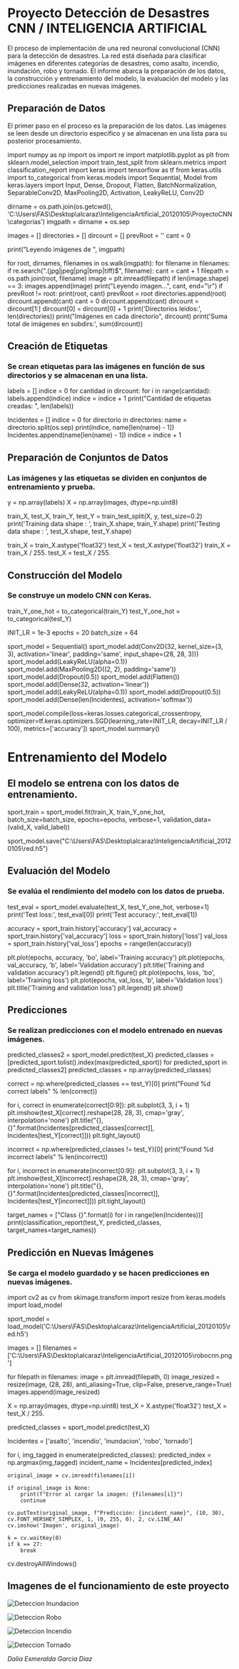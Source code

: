 # Proyecto Detección de Desastres CNN / INTELIGENCIA ARTIFICIAL 

El proceso de implementación de una red neuronal convolucional (CNN) para la detección de desastres. La red está diseñada para clasificar imágenes en diferentes categorías de desastres, como asalto, incendio, inundación, robo y tornado. El informe abarca la preparación de los datos, la construcción y entrenamiento del modelo, la evaluación del modelo y las predicciones realizadas en nuevas imágenes.

## Preparación de Datos
El primer paso en el proceso es la preparación de los datos. Las imágenes se leen desde un directorio específico y se almacenan en una lista para su posterior procesamiento.


import numpy as np
import os
import re
import matplotlib.pyplot as plt
from sklearn.model_selection import train_test_split
from sklearn.metrics import classification_report
import keras
import tensorflow as tf
from keras.utils import to_categorical
from keras.models import Sequential, Model
from keras.layers import Input, Dense, Dropout, Flatten, BatchNormalization, SeparableConv2D, MaxPooling2D, Activation, LeakyReLU, Conv2D

dirname = os.path.join(os.getcwd(), 'C:\\Users\\FAS\\Desktop\\alcaraz\\InteligenciaArtificial_20120105\\ProyectoCNN\\categorias')
imgpath = dirname + os.sep 

images = []
directories = []
dircount = []
prevRoot = ''
cant = 0

print("Leyendo imágenes de ", imgpath)

for root, dirnames, filenames in os.walk(imgpath):
    for filename in filenames:
        if re.search("\.(jpg|jpeg|png|bmp|tiff)$", filename):
            cant = cant + 1
            filepath = os.path.join(root, filename)
            image = plt.imread(filepath)
            if len(image.shape) == 3:
                images.append(image)
            print("Leyendo imagen...", cant, end="\r")
            if prevRoot != root:
                print(root, cant)
                prevRoot = root
                directories.append(root)
                dircount.append(cant)
                cant = 0
dircount.append(cant)
dircount = dircount[1:]
dircount[0] = dircount[0] + 1
print('Directorios leídos:', len(directories))
print("Imágenes en cada directorio", dircount)
print('Suma total de imágenes en subdirs:', sum(dircount))

## Creación de Etiquetas

### Se crean etiquetas para las imágenes en función de sus directorios y se almacenan en una lista.

labels = []
indice = 0
for cantidad in dircount:
    for i in range(cantidad):
        labels.append(indice)
    indice = indice + 1
print("Cantidad de etiquetas creadas: ", len(labels))

Incidentes = []
indice = 0
for directorio in directories:
    name = directorio.split(os.sep)
    print(indice, name[len(name) - 1])
    Incidentes.append(name[len(name) - 1])
    indice = indice + 1

## Preparación de Conjuntos de Datos
### Las imágenes y las etiquetas se dividen en conjuntos de entrenamiento y prueba.

y = np.array(labels)
X = np.array(images, dtype=np.uint8)

train_X, test_X, train_Y, test_Y = train_test_split(X, y, test_size=0.2)
print('Training data shape : ', train_X.shape, train_Y.shape)
print('Testing data shape : ', test_X.shape, test_Y.shape)

train_X = train_X.astype('float32')
test_X = test_X.astype('float32')
train_X = train_X / 255.
test_X = test_X / 255.

## Construcción del Modelo
### Se construye un modelo CNN con Keras.

train_Y_one_hot = to_categorical(train_Y)
test_Y_one_hot = to_categorical(test_Y)

INIT_LR = 1e-3
epochs = 20
batch_size = 64

sport_model = Sequential()
sport_model.add(Conv2D(32, kernel_size=(3, 3), activation='linear', padding='same', input_shape=(28, 28, 3)))
sport_model.add(LeakyReLU(alpha=0.1))
sport_model.add(MaxPooling2D((2, 2), padding='same'))
sport_model.add(Dropout(0.5))
sport_model.add(Flatten())
sport_model.add(Dense(32, activation='linear'))
sport_model.add(LeakyReLU(alpha=0.1))
sport_model.add(Dropout(0.5))
sport_model.add(Dense(len(Incidentes), activation='softmax'))

sport_model.compile(loss=keras.losses.categorical_crossentropy, optimizer=tf.keras.optimizers.SGD(learning_rate=INIT_LR, decay=INIT_LR / 100), metrics=['accuracy'])
sport_model.summary()

# Entrenamiento del Modelo
## El modelo se entrena con los datos de entrenamiento.

sport_train = sport_model.fit(train_X, train_Y_one_hot, batch_size=batch_size, epochs=epochs, verbose=1, validation_data=(valid_X, valid_label))

sport_model.save("C:\\Users\\FAS\\Desktop\\alcaraz\\InteligenciaArtificial_20120105\\red.h5")

## Evaluación del Modelo
### Se evalúa el rendimiento del modelo con los datos de prueba.

test_eval = sport_model.evaluate(test_X, test_Y_one_hot, verbose=1)
print('Test loss:', test_eval[0])
print('Test accuracy:', test_eval[1])

accuracy = sport_train.history['accuracy']
val_accuracy = sport_train.history['val_accuracy']
loss = sport_train.history['loss']
val_loss = sport_train.history['val_loss']
epochs = range(len(accuracy))

plt.plot(epochs, accuracy, 'bo', label='Training accuracy')
plt.plot(epochs, val_accuracy, 'b', label='Validation accuracy')
plt.title('Training and validation accuracy')
plt.legend()
plt.figure()
plt.plot(epochs, loss, 'bo', label='Training loss')
plt.plot(epochs, val_loss, 'b', label='Validation loss')
plt.title('Training and validation loss')
plt.legend()
plt.show()

## Predicciones
### Se realizan predicciones con el modelo entrenado en nuevas imágenes.

predicted_classes2 = sport_model.predict(test_X)
predicted_classes = [predicted_sport.tolist().index(max(predicted_sport)) for predicted_sport in predicted_classes2]
predicted_classes = np.array(predicted_classes)

correct = np.where(predicted_classes == test_Y)[0]
print("Found %d correct labels" % len(correct))

for i, correct in enumerate(correct[0:9]):
    plt.subplot(3, 3, i + 1)
    plt.imshow(test_X[correct].reshape(28, 28, 3), cmap='gray', interpolation='none')
    plt.title("{}, {}".format(Incidentes[predicted_classes[correct]], Incidentes[test_Y[correct]]))
    plt.tight_layout()

incorrect = np.where(predicted_classes != test_Y)[0]
print("Found %d incorrect labels" % len(incorrect))

for i, incorrect in enumerate(incorrect[0:9]):
    plt.subplot(3, 3, i + 1)
    plt.imshow(test_X[incorrect].reshape(28, 28, 3), cmap='gray', interpolation='none')
    plt.title("{}, {}".format(Incidentes[predicted_classes[incorrect]], Incidentes[test_Y[incorrect]]))
    plt.tight_layout()

target_names = ["Class {}".format(i) for i in range(len(Incidentes))]
print(classification_report(test_Y, predicted_classes, target_names=target_names))

## Predicción en Nuevas Imágenes
### Se carga el modelo guardado y se hacen predicciones en nuevas imágenes.

import cv2 as cv
from skimage.transform import resize
from keras.models import load_model

sport_model = load_model('C:\\Users\\FAS\\Desktop\\alcaraz\\InteligenciaArtificial_20120105\\red.h5')

images = []
filenames = ['C:\\Users\\FAS\\Desktop\\alcaraz\\InteligenciaArtificial_20120105\\robocnn.png']

for filepath in filenames:
    image = plt.imread(filepath, 0)
    image_resized = resize(image, (28, 28), anti_aliasing=True, clip=False, preserve_range=True)
    images.append(image_resized)

X = np.array(images, dtype=np.uint8)
test_X = X.astype('float32')
test_X = test_X / 255.

predicted_classes = sport_model.predict(test_X)

Incidentes = ['asalto', 'incendio', 'inundacion', 'robo', 'tornado']

for i, img_tagged in enumerate(predicted_classes):
    predicted_index = np.argmax(img_tagged)
    incident_name = Incidentes[predicted_index]
    
    original_image = cv.imread(filenames[i])
    
    if original_image is None:
        print(f"Error al cargar la imagen: {filenames[i]}")
        continue

    cv.putText(original_image, f"Predicción: {incident_name}", (10, 30), cv.FONT_HERSHEY_SIMPLEX, 1, (0, 255, 0), 2, cv.LINE_AA)
    cv.imshow('Imagen', original_image)
    
    k = cv.waitKey(0)
    if k == 27:
        break

cv.destroyAllWindows()

##  Imagenes de el funcionamiento de este proyecto 

![Deteccion Inundacion](/Imagenes/inunda.png)

![Deteccion Robo](/Imagenes/robo.png)

![Deteccion Incendio](/Imagenes/incendio.png)

![Deteccion Tornado](/Imagenes/torna.png)


*Dalia Esmeralda Garcia Diaz*

